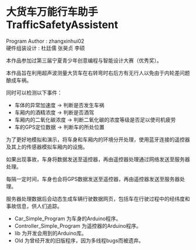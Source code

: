 # 大货车万能行车助手  TrafficSafetyAssistent
Program Author : zhangxinhui02  
硬件组装设计 : 杜廷儒 张昊贞 李硕  

本作品参加过第三届宁夏青少年创意编程与智能设计大赛（优秀奖）。  

本作品旨在利用超声波测量大货车在右转弯时右后方有无行人以免由于内轮差问题酿成车祸。

同时可以检测以下事件：  
* 车体的异常加速度 -> 判断是否发生车祸
* 车厢内的酒精浓度 -> 判断是否酒驾
* 车厢内的二氧化碳浓度 -> 判断二氧化碳的浓度等级是否足以使司机疲劳
* 车的GPS定位数据 -> 判断车的所处位置

为了更好地模拟和演示，将车身和车厢内的环境分开处理，使用蓝牙连接的遥控器及其上的传感器模拟车厢内的设施。

如果出现事故，车身将数据发送至遥控器，再由遥控器处理通过网络发送至服务器处理。

每隔一定时间，车身也会将GPS数据发送至遥控器，再由遥控器发送至服务器处理。

服务器处理数据后会动态生成车辆行驶数据网页，包括车在行驶过程中的经纬度和事故信息，供人们追踪。

* Car_Simple_Program 为车身的Arduino程序。
* Controller_Simple_Program 为遥控器的Arduino程序。
* lib 为开发会用到的Arduino库。
* Old 为曾经开发的旧版程序，因为多线程bugs而被遗弃。
